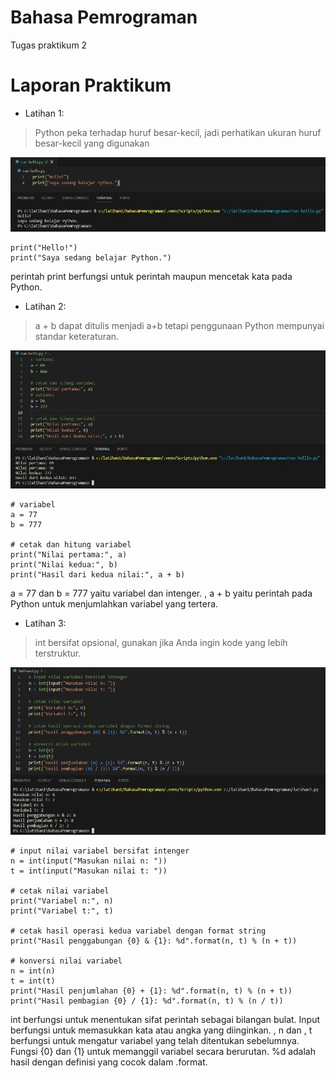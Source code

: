 # Bahasa Pemrograman
Tugas praktikum 2

# Laporan Praktikum
* Latihan 1:
> Python peka terhadap huruf besar-kecil, jadi perhatikan ukuran huruf besar-kecil yang digunakan
<p align="left">
  <img src="/ss/latihan1.jpg" width="700">  
</p>

    print("Hello!")
    print("Saya sedang belajar Python.")

perintah print berfungsi untuk perintah maupun mencetak kata pada Python.

* Latihan 2:
> a + b dapat ditulis menjadi a+b tetapi penggunaan Python mempunyai standar keteraturan.
<p align="left">
  <img src="/ss/latihan2.jpg" width="600">
</p>

    # variabel
    a = 77
    b = 777

    # cetak dan hitung variabel
    print("Nilai pertama:", a)
    print("Nilai kedua:", b)
    print("Hasil dari kedua nilai:", a + b)

a = 77 dan b = 777 yaitu variabel dan intenger.
, a + b yaitu perintah pada Python untuk menjumlahkan variabel yang tertera.

* Latihan 3:
> int bersifat opsional, gunakan jika Anda ingin kode yang lebih terstruktur. 
<p align="left">
  <img src="/ss/latihan3.jpg" width="700">  
</p>
   
    # input nilai variabel bersifat intenger
    n = int(input("Masukan nilai n: "))
    t = int(input("Masukan nilai t: "))
    
    # cetak nilai variabel
    print("Variabel n:", n)
    print("Variabel t:", t)
    
    # cetak hasil operasi kedua variabel dengan format string
    print("Hasil penggabungan {0} & {1}: %d".format(n, t) % (n + t))
    
    # konversi nilai variabel
    n = int(n)
    t = int(t)
    print("Hasil penjumlahan {0} + {1}: %d".format(n, t) % (n + t))
    print("Hasil pembagian {0} / {1}: %d".format(n, t) % (n / t))

int berfungsi untuk menentukan sifat perintah sebagai bilangan bulat. Input 
 berfungsi untuk memasukkan kata atau angka yang diinginkan. 
, n dan , t berfungsi untuk mengatur variabel yang telah ditentukan sebelumnya. 
Fungsi {0} dan {1}  untuk memanggil variabel secara berurutan. 
%d adalah hasil dengan definisi yang cocok dalam .format. 

